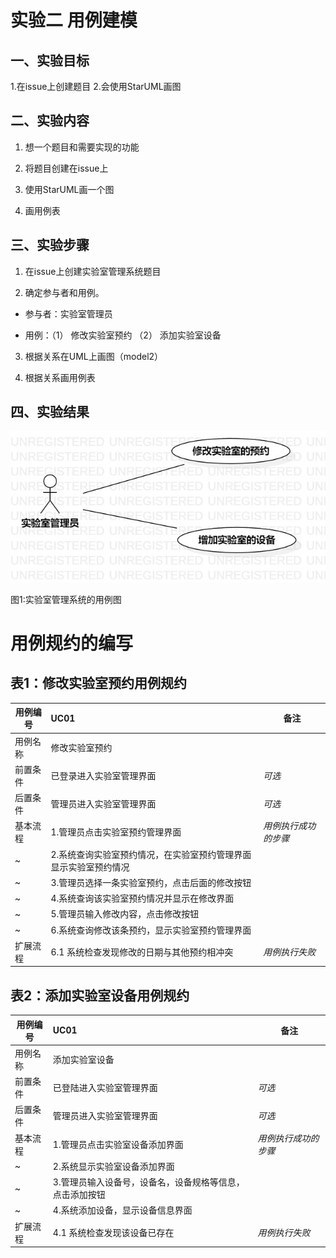# 实验二 用例建模

## 一、实验目标

1.在issue上创建题目
2.会使用StarUML画图

## 二、实验内容

1. 想一个题目和需要实现的功能 

2. 将题目创建在issue上 

3. 使用StarUML画一个图 

4. 画用例表 

## 三、实验步骤

1. 在issue上创建实验室管理系统题目

2. 确定参与者和用例。

- 参与者：实验室管理员

- 用例：（1） 修改实验室预约 （2） 添加实验室设备

3. 根据关系在UML上画图（model2）

4. 根据关系画用例表

## 四、实验结果


![第一个UML图](./model2.jpg)

图1:实验室管理系统的用例图

# 用例规约的编写

## 表1：修改实验室预约用例规约  

用例编号  | UC01 | 备注  
-|:-|-  
用例名称  | 修改实验室预约  |   
前置条件  | 已登录进入实验室管理界面     | *可选*   
后置条件  | 管理员进入实验室管理界面     | *可选*   
基本流程  | 1.管理员点击实验室预约管理界面  |*用例执行成功的步骤*    
~| 2.系统查询实验室预约情况，在实验室预约管理界面显示实验室预约情况  |   
~| 3.管理员选择一条实验室预约，点击后面的修改按钮   |   
~| 4.系统查询该实验室预约情况并显示在修改界面   |   
~| 5.管理员输入修改内容，点击修改按钮   |  
~| 6.系统查询修改该条预约，显示实验室预约管理界面   |  
扩展流程  | 6.1 系统检查发现修改的日期与其他预约相冲突 |*用例执行失败*    



## 表2：添加实验室设备用例规约  

用例编号  | UC01 | 备注  
-|:-|-  
用例名称  | 添加实验室设备 |   
前置条件  | 已登陆进入实验室管理界面     | *可选*   
后置条件  | 管理员进入实验室管理界面    | *可选*   
基本流程  | 1.管理员点击实验室设备添加界面  |*用例执行成功的步骤*    
~| 2.系统显示实验室设备添加界面  |   
~| 3.管理员输入设备号，设备名，设备规格等信息，点击添加按钮  |   
~| 4.系统添加设备，显示设备信息界面  |     
扩展流程  | 4.1 系统检查发现该设备已存在  |*用例执行失败*    

